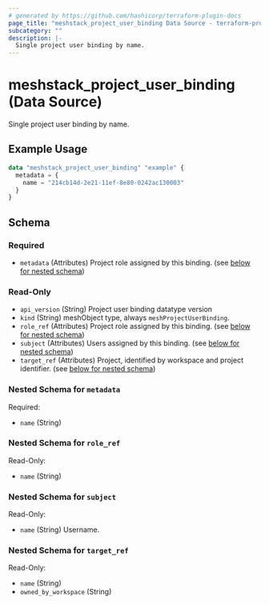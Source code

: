 ```yaml
---
# generated by https://github.com/hashicorp/terraform-plugin-docs
page_title: "meshstack_project_user_binding Data Source - terraform-provider-meshstack"
subcategory: ""
description: |-
  Single project user binding by name.
---
```


# meshstack_project_user_binding (Data Source)

Single project user binding by name.

## Example Usage

```terraform
data "meshstack_project_user_binding" "example" {
  metadata = {
    name = "214cb14d-2e21-11ef-8e80-0242ac130003"
  }
}
```

<!-- schema generated by tfplugindocs -->
## Schema

### Required

- `metadata` (Attributes) Project role assigned by this binding. (see [below for nested schema](#nestedatt--metadata))

### Read-Only

- `api_version` (String) Project user binding datatype version
- `kind` (String) meshObject type, always `meshProjectUserBinding`.
- `role_ref` (Attributes) Project role assigned by this binding. (see [below for nested schema](#nestedatt--role_ref))
- `subject` (Attributes) Users assigned by this binding. (see [below for nested schema](#nestedatt--subject))
- `target_ref` (Attributes) Project, identified by workspace and project identifier. (see [below for nested schema](#nestedatt--target_ref))

<a id="nestedatt--metadata"></a>
### Nested Schema for `metadata`

Required:

- `name` (String)


<a id="nestedatt--role_ref"></a>
### Nested Schema for `role_ref`

Read-Only:

- `name` (String)


<a id="nestedatt--subject"></a>
### Nested Schema for `subject`

Read-Only:

- `name` (String) Username.


<a id="nestedatt--target_ref"></a>
### Nested Schema for `target_ref`

Read-Only:

- `name` (String)
- `owned_by_workspace` (String)
